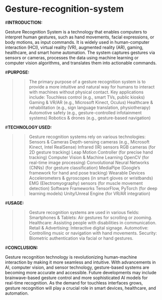 # Gesture-recognition-system
#**INTRODUCTION:**

Gesture Recognition System is a technology that enables computers to interpret human gestures, such as hand movements, facial expressions, or body motions, as input commands. It is widely used in human-computer interaction (HCI), virtual reality (VR), augmented reality (AR), gaming, healthcare, and smart home automation. The system captures gestures via sensors or cameras, processes the data using machine learning or computer vision algorithms, and translates them into actionable commands.

#**PURPOSE:**

>>The primary purpose of a gesture recognition system is to provide a more intuitive and natural way for humans to interact with machines without physical contact. Key applications include:
>>Touchless control (e.g., smart TVs, public kiosks)
>>Gaming & VR/AR (e.g., Microsoft Kinect, Oculus)
>>Healthcare & rehabilitation (e.g., sign language translation, physiotherapy)
>>Automotive safety (e.g., gesture-controlled infotainment systems)
>>Robotics & drones (e.g., gesture-based navigation)

#**TECHNOLOGY USED:**

>>Gesture recognition systems rely on various technologies:
>>Sensors & Cameras
>>Depth-sensing cameras (e.g., Microsoft Kinect, Intel RealSense)
>>Infrared (IR) sensors
>>RGB cameras (for 2D gesture tracking)
>>Leap Motion Controller (for precise hand tracking)
>>Computer Vision & Machine Learning
>>OpenCV (for real-time image processing)
>>Convolutional Neural Networks (CNNs) (for gesture classification)
>>MediaPipe (Google’s framework for hand and pose tracking)
>>Wearable Devices
>>Accelerometers & gyroscopes (in smart gloves or wristbands)
>>EMG (Electromyography) sensors (for muscle movement detection)
>>Software Frameworks
>>TensorFlow, PyTorch (for deep learning models)
>>Unity/Unreal Engine (for VR/AR integration)

#**USAGE:**

>>Gesture recognition systems are used in various fields:
>>Smartphones & Tablets: Air gestures for scrolling or zooming.
>>Healthcare: Assisting people with disabilities in communication.
>>Retail & Advertising: Interactive digital signage.
>>Automotive: Controlling music or navigation with hand movements.
>>Security: Biometric authentication via facial or hand gestures.

#**CONCLUSION:**

Gesture recognition technology is revolutionizing human-machine interaction by making it more seamless and intuitive. With advancements in AI, computer vision, and sensor technology, gesture-based systems are becoming more accurate and accessible. Future developments may include brainwave-based gesture control and more sophisticated AI models for real-time recognition. As the demand for touchless interfaces grows, gesture recognition will play a crucial role in smart devices, healthcare, and automation.

